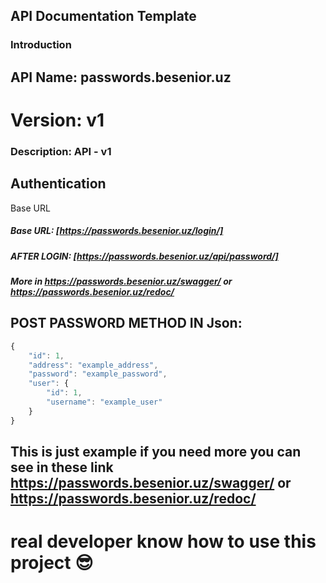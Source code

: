 ## API Documentation Template
### Introduction
## API Name: passwords.besenior.uz
# Version: v1
### Description: API - v1
## Authentication
Base URL
##### Base URL: [https://passwords.besenior.uz/login/]

##### AFTER LOGIN: [https://passwords.besenior.uz/api/password/]

##### More in https://passwords.besenior.uz/swagger/ or https://passwords.besenior.uz/redoc/

## POST PASSWORD METHOD IN Json: 
``` JavaScript
{
    "id": 1,
    "address": "example_address",
    "password": "example_password",
    "user": {
        "id": 1,
        "username": "example_user"
    }
}
```

## This is just example if you need more you can see in these link https://passwords.besenior.uz/swagger/ or https://passwords.besenior.uz/redoc/

# real developer know how to use this project 😎
